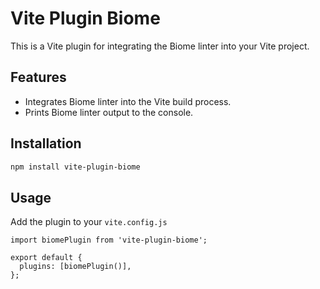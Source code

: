 # Vite Plugin Biome

This is a Vite plugin for integrating the Biome linter into your Vite project.

## Features

- Integrates Biome linter into the Vite build process.
- Prints Biome linter output to the console.

## Installation

```bash
npm install vite-plugin-biome
```

## Usage

Add the plugin to your `vite.config.js`

```
import biomePlugin from 'vite-plugin-biome';

export default {
  plugins: [biomePlugin()],
};
```